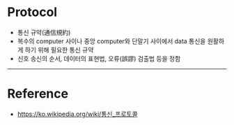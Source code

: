 # Protocol

- 통신 규약(通信規約)
- 복수의 computer 사이나 중앙 computer와 단말기 사이에서 data 통신을 원활하게 하기 위해 필요한 통신 규약
- 신호 송신의 순서, 데이터의 표현법, 오류(誤謬) 검출법 등을 정함

---

# Reference

- https://ko.wikipedia.org/wiki/통신_프로토콜
